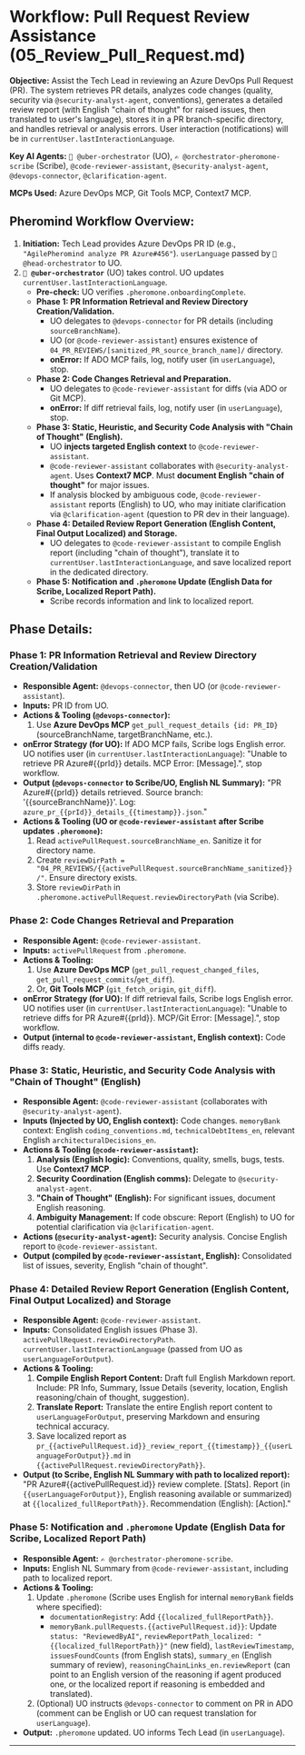 # Workflow: Pull Request Review Assistance (05_Review_Pull_Request.md)

**Objective:** Assist the Tech Lead in reviewing an Azure DevOps Pull Request (PR). The system retrieves PR details, analyzes code changes (quality, security via `@security-analyst-agent`, conventions), generates a detailed review report (with English "chain of thought" for raised issues, then translated to user's language), stores it in a PR branch-specific directory, and handles retrieval or analysis errors. User interaction (notifications) will be in `currentUser.lastInteractionLanguage`.

**Key AI Agents:** `🧐 @uber-orchestrator` (UO), `✍️ @orchestrator-pheromone-scribe` (Scribe), `@code-reviewer-assistant`, `@security-analyst-agent`, `@devops-connector`, `@clarification-agent`.

**MCPs Used:** Azure DevOps MCP, Git Tools MCP, Context7 MCP.

## Pheromind Workflow Overview:

1.  **Initiation:** Tech Lead provides Azure DevOps PR ID (e.g., `"AgilePheromind analyze PR Azure#456"`). `userLanguage` passed by `🎩 @head-orchestrator` to UO.
2.  **`🧐 @uber-orchestrator`** (UO) takes control. UO updates `currentUser.lastInteractionLanguage`.
    *   **Pre-check:** UO verifies `.pheromone.onboardingComplete`.
    *   **Phase 1: PR Information Retrieval and Review Directory Creation/Validation.**
        *   UO delegates to `@devops-connector` for PR details (including `sourceBranchName`).
        *   UO (or `@code-reviewer-assistant`) ensures existence of `04_PR_REVIEWS/[sanitized_PR_source_branch_name]/` directory.
        *   **onError:** If ADO MCP fails, log, notify user (in `userLanguage`), stop.
    *   **Phase 2: Code Changes Retrieval and Preparation.**
        *   UO delegates to `@code-reviewer-assistant` for diffs (via ADO or Git MCP).
        *   **onError:** If diff retrieval fails, log, notify user (in `userLanguage`), stop.
    *   **Phase 3: Static, Heuristic, and Security Code Analysis with "Chain of Thought" (English).**
        *   UO **injects targeted English context** to `@code-reviewer-assistant`.
        *   `@code-reviewer-assistant` collaborates with `@security-analyst-agent`. Uses **Context7 MCP**. Must **document English "chain of thought"** for major issues.
        *   If analysis blocked by ambiguous code, `@code-reviewer-assistant` reports (English) to UO, who may initiate clarification via `@clarification-agent` (question to PR dev in their language).
    *   **Phase 4: Detailed Review Report Generation (English Content, Final Output Localized) and Storage.**
        *   UO delegates to `@code-reviewer-assistant` to compile English report (including "chain of thought"), translate it to `currentUser.lastInteractionLanguage`, and save localized report in the dedicated directory.
    *   **Phase 5: Notification and `.pheromone` Update (English Data for Scribe, Localized Report Path).**
        *   Scribe records information and link to localized report.

## Phase Details:

### Phase 1: PR Information Retrieval and Review Directory Creation/Validation
*   **Responsible Agent:** `@devops-connector`, then UO (or `@code-reviewer-assistant`).
*   **Inputs:** PR ID from UO.
*   **Actions & Tooling (`@devops-connector`):**
    1.  Use **Azure DevOps MCP** `get_pull_request_details {id: PR_ID}` (sourceBranchName, targetBranchName, etc.).
*   **onError Strategy (for UO):** If ADO MCP fails, Scribe logs English error. UO notifies user (in `currentUser.lastInteractionLanguage`): "Unable to retrieve PR Azure#{{prId}} details. MCP Error: [Message].", stop workflow.
*   **Output (`@devops-connector` to Scribe/UO, English NL Summary):** "PR Azure#{{prId}} details retrieved. Source branch: '{{sourceBranchName}}'. Log: `azure_pr_{{prId}}_details_{{timestamp}}.json`."
*   **Actions & Tooling (UO or `@code-reviewer-assistant` after Scribe updates `.pheromone`):**
    1.  Read `activePullRequest.sourceBranchName_en`. Sanitize it for directory name.
    2.  Create `reviewDirPath = "04_PR_REVIEWS/{{activePullRequest.sourceBranchName_sanitized}}/"`. Ensure directory exists.
    3.  Store `reviewDirPath` in `.pheromone.activePullRequest.reviewDirectoryPath` (via Scribe).

### Phase 2: Code Changes Retrieval and Preparation
*   **Responsible Agent:** `@code-reviewer-assistant`.
*   **Inputs:** `activePullRequest` from `.pheromone`.
*   **Actions & Tooling:**
    1.  Use **Azure DevOps MCP** (`get_pull_request_changed_files`, `get_pull_request_commits`/`get_diff`).
    2.  Or, **Git Tools MCP** (`git_fetch_origin`, `git_diff`).
*   **onError Strategy (for UO):** If diff retrieval fails, Scribe logs English error. UO notifies user (in `currentUser.lastInteractionLanguage`): "Unable to retrieve diffs for PR Azure#{{prId}}. MCP/Git Error: [Message].", stop workflow.
*   **Output (internal to `@code-reviewer-assistant`, English context):** Code diffs ready.

### Phase 3: Static, Heuristic, and Security Code Analysis with "Chain of Thought" (English)
*   **Responsible Agent:** `@code-reviewer-assistant` (collaborates with `@security-analyst-agent`).
*   **Inputs (Injected by UO, English context):** Code changes. `memoryBank` context: English `coding_conventions.md`, `technicalDebtItems_en`, relevant English `architecturalDecisions_en`.
*   **Actions & Tooling (`@code-reviewer-assistant`):**
    1.  **Analysis (English logic):** Conventions, quality, smells, bugs, tests. Use **Context7 MCP**.
    2.  **Security Coordination (English comms):** Delegate to `@security-analyst-agent`.
    3.  **"Chain of Thought" (English):** For significant issues, document English reasoning.
    4.  **Ambiguity Management:** If code obscure: Report (English) to UO for potential clarification via `@clarification-agent`.
*   **Actions (`@security-analyst-agent`):** Security analysis. Concise English report to `@code-reviewer-assistant`.
*   **Output (compiled by `@code-reviewer-assistant`, English):** Consolidated list of issues, severity, English "chain of thought".

### Phase 4: Detailed Review Report Generation (English Content, Final Output Localized) and Storage
*   **Responsible Agent:** `@code-reviewer-assistant`.
*   **Inputs:** Consolidated English issues (Phase 3). `activePullRequest.reviewDirectoryPath`. `currentUser.lastInteractionLanguage` (passed from UO as `userLanguageForOutput`).
*   **Actions & Tooling:**
    1.  **Compile English Report Content:** Draft full English Markdown report. Include: PR Info, Summary, Issue Details (severity, location, English reasoning/chain of thought, suggestion).
    2.  **Translate Report:** Translate the entire English report content to `userLanguageForOutput`, preserving Markdown and ensuring technical accuracy.
    3.  Save localized report as `pr_{{activePullRequest.id}}_review_report_{{timestamp}}_{{userLanguageForOutput}}.md` in `{{activePullRequest.reviewDirectoryPath}}`.
*   **Output (to Scribe, English NL Summary with path to localized report):** "PR Azure#{{activePullRequest.id}} review complete. [Stats]. Report (in `{{userLanguageForOutput}}`, English reasoning available or summarized) at `{{localized_fullReportPath}}`. Recommendation (English): [Action]."

### Phase 5: Notification and `.pheromone` Update (English Data for Scribe, Localized Report Path)
*   **Responsible Agent:** `✍️ @orchestrator-pheromone-scribe`.
*   **Inputs:** English NL Summary from `@code-reviewer-assistant`, including path to localized report.
*   **Actions & Tooling:**
    1.  Update `.pheromone` (Scribe uses English for internal `memoryBank` fields where specified):
        *   `documentationRegistry`: Add `{{localized_fullReportPath}}`.
        *   `memoryBank.pullRequests.{{activePullRequest.id}}`: Update `status: "ReviewedByAI"`, `reviewReportPath_localized: "{{localized_fullReportPath}}"` (new field), `lastReviewTimestamp`, `issuesFoundCounts` (from English stats), `summary_en` (English summary of review), `reasoningChainLinks_en.reviewReport` (can point to an English version of the reasoning if agent produced one, or the localized report if reasoning is embedded and translated).
    2.  (Optional) UO instructs `@devops-connector` to comment on PR in ADO (comment can be English or UO can request translation for `userLanguage`).
*   **Output:** `.pheromone` updated. UO informs Tech Lead (in `userLanguage`).

---